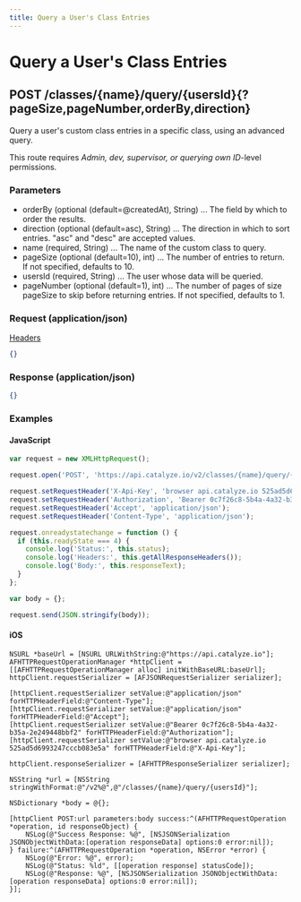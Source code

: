 ```yaml
---
title: Query a User's Class Entries
---
```


# Query a User's Class Entries

## POST /classes/{name}/query/{usersId}{?pageSize,pageNumber,orderBy,direction}
Query a user's custom class entries in a specific class, using an advanced query.

This route requires *Admin, dev, supervisor, or querying own ID*-level permissions.

### Parameters

* orderBy (optional (default=@createdAt), String) ... The field by which to order the results.
* direction (optional (default=asc), String) ... The direction in which to sort entries. "asc" and "desc" are accepted values.
* name (required, String) ... The name of the custom class to query.
* pageSize (optional (default=10), int) ... The number of entries to return. If not specified, defaults to 10.
* usersId (required, String) ... The user whose data will be queried.
* pageNumber (optional (default=1), int) ... The number of pages of size pageSize to skip before returning entries.  If not specified, defaults to 1.

### Request (application/json)

[Headers](../overview/eheaders)

```json
{}
```
### Response (application/json)

```json
{}
```

### Examples

#### JavaScript

```javascript
var request = new XMLHttpRequest();

request.open('POST', 'https://api.catalyze.io/v2/classes/{name}/query/{usersId}');

request.setRequestHeader('X-Api-Key', 'browser api.catalyze.io 525ad5d6993247cccb083e5a');
request.setRequestHeader('Authorization', 'Bearer 0c7f26c8-5b4a-4a32-b35a-2e249448bbf2');
request.setRequestHeader('Accept', 'application/json');
request.setRequestHeader('Content-Type', 'application/json');

request.onreadystatechange = function () {
  if (this.readyState === 4) {
    console.log('Status:', this.status);
    console.log('Headers:', this.getAllResponseHeaders());
    console.log('Body:', this.responseText);
  }
};

var body = {};

request.send(JSON.stringify(body));
```


#### iOS

```objc
NSURL *baseUrl = [NSURL URLWithString:@"https://api.catalyze.io"];
AFHTTPRequestOperationManager *httpClient = [[AFHTTPRequestOperationManager alloc] initWithBaseURL:baseUrl];
httpClient.requestSerializer = [AFJSONRequestSerializer serializer];

[httpClient.requestSerializer setValue:@"application/json" forHTTPHeaderField:@"Content-Type"];
[httpClient.requestSerializer setValue:@"application/json" forHTTPHeaderField:@"Accept"];
[httpClient.requestSerializer setValue:@"Bearer 0c7f26c8-5b4a-4a32-b35a-2e249448bbf2" forHTTPHeaderField:@"Authorization"];
[httpClient.requestSerializer setValue:@"browser api.catalyze.io 525ad5d6993247cccb083e5a" forHTTPHeaderField:@"X-Api-Key"];

httpClient.responseSerializer = [AFHTTPResponseSerializer serializer];

NSString *url = [NSString stringWithFormat:@"/v2%@",@"/classes/{name}/query/{usersId}"];

NSDictionary *body = @{};

[httpClient POST:url parameters:body success:^(AFHTTPRequestOperation *operation, id responseObject) {
    NSLog(@"Success Response: %@", [NSJSONSerialization JSONObjectWithData:[operation responseData] options:0 error:nil]);
} failure:^(AFHTTPRequestOperation *operation, NSError *error) {
    NSLog(@"Error: %@", error);
    NSLog(@"Status: %ld", [[operation response] statusCode]);
    NSLog(@"Response: %@", [NSJSONSerialization JSONObjectWithData:[operation responseData] options:0 error:nil]);
}];
```


